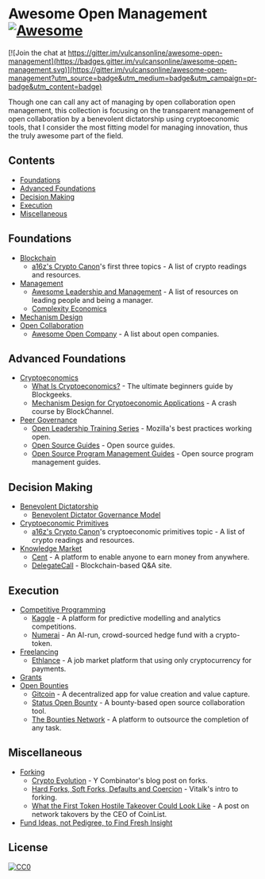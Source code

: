 # Awesome Open Management [![Awesome](https://cdn.rawgit.com/sindresorhus/awesome/d7305f38d29fed78fa85652e3a63e154dd8e8829/media/badge.svg)](https://github.com/sindresorhus/awesome)
[![Join the chat at https://gitter.im/vulcansonline/awesome-open-management](https://badges.gitter.im/vulcansonline/awesome-open-management.svg)](https://gitter.im/vulcansonline/awesome-open-management?utm_source=badge&utm_medium=badge&utm_campaign=pr-badge&utm_content=badge)

Though one can call any act of managing by open collaboration open management, this collection is focusing on the transparent management of open collaboration by a benevolent dictatorship using cryptoeconomic tools, that I consider the most fitting model for managing innovation, thus the truly awesome part of the field. 
## Contents
- [Foundations](#foundations)
- [Advanced Foundations](#advanced-foundations)
- [Decision Making](#decision-making)
- [Execution](#execution)
- [Miscellaneous](#miscellaneous)
## Foundations
- [Blockchain](https://en.wikipedia.org/wiki/Blockchain)
    - [a16z's Crypto Canon](https://a16z.com/2018/02/10/crypto-readings-resources/)'s first three topics - A list of crypto readings and resources.
- [Management](https://en.wikipedia.org/wiki/Management)
    - [Awesome Leadership and Management](https://github.com/LappleApple/awesome-leading-and-managing) - A list of resources on leading people and being a manager.
    - [Complexity Economics](https://www.youtube.com/playlist?list=PLsJWgOB5mIMCf7yNnXrHrtaBsa7GXqZAs)
- [Mechanism Design](https://en.wikipedia.org/wiki/Mechanism_design)
- [Open Collaboration](https://en.wikipedia.org/wiki/Open_collaboration)
    - [Awesome Open Company](https://github.com/opencompany/awesome-open-company) - A list about open companies.
## Advanced Foundations
- [Cryptoeconomics](https://en.wikiversity.org/wiki/Cryptoeconomics)
    - [What Is Cryptoeconomics?](https://blockgeeks.com/guides/what-is-cryptoeconomics/) - The ultimate beginners guide by Blockgeeks.
    - [Mechanism Design for Cryptoeconomic Applications](https://medium.com/blockchannel/a-crash-course-in-mechanism-design-for-cryptoeconomic-applications-a9f06ab6a976) - A crash course by BlockChannel.
- [Peer Governance](http://wiki.p2pfoundation.net/Peer_Governance)
    - [Open Leadership Training Series](https://mozilla.github.io/open-leadership-training-series/) - Mozilla's best practices working open.
    - [Open Source Guides](https://opensource.guide/) - Open source guides.
    - [Open Source Program Management Guides](https://github.com/todogroup/guides) - Open source program management guides.
## Decision Making
- [Benevolent Dictatorship](http://wiki.p2pfoundation.net/Benevolent_Dictator)
    - [Benevolent Dictator Governance Model](http://oss-watch.ac.uk/resources/benevolentdictatorgovernancemodel)
- [Cryptoeconomic Primitives](https://medium.com/@jacobscott/the-emergence-of-cryptoeconomic-primitives-14ef3300cc10)
    - [a16z's Crypto Canon](https://a16z.com/2018/02/10/crypto-readings-resources)'s cryptoeconomic primitives topic - A list of crypto readings and resources.
- [Knowledge Market](https://en.wikipedia.org/wiki/Knowledge_market)
    - [Cent](https://www.cent.co) - A platform to enable anyone to earn money from anywhere.
    - [DelegateCall](https://delegatecall.com) - Blockchain-based Q&A site.
## Execution
- [Competitive Programming](https://en.wikipedia.org/wiki/Competitive_programming)
    - [Kaggle](https://www.kaggle.com/) - A platform for predictive modelling and analytics competitions.
    - [Numerai](https://numer.ai/) - An AI-run, crowd-sourced hedge fund with a crypto-token.
- [Freelancing](https://en.wikipedia.org/wiki/Freelancer)
    - [Ethlance](https://ethlance.com/) - A job market platform that using only cryptocurrency for payments.
- [Grants](https://en.wikipedia.org/wiki/Grant_(money))
- [Open Bounties](https://en.wikipedia.org/wiki/Bounty_(reward))
    - [Gitcoin](https://gitcoin.co/) - A decentralized app for value creation and value capture.
    - [Status Open Bounty](https://openbounty.status.im/) - A bounty-based open source collaboration tool.
    - [The Bounties Network](https://bounties.network/) - A platform to outsource the completion of any task.
## Miscellaneous
- [Forking](https://en.wikipedia.org/wiki/Fork_(software_development))
    - [Crypto Evolution](https://blog.ycombinator.com/crypto-evolution/) - Y Combinator's blog post on forks.
    - [Hard Forks, Soft Forks, Defaults and Coercion](https://vitalik.ca/general/2017/03/14/forks_and_markets.html) - Vitalk's intro to forking.
    - [What the First Token Hostile Takeover Could Look Like](https://medium.com/@andy_bromberg/what-the-first-token-hostile-takeover-could-look-like-c40be3ccb6b5) - A post on network takovers by the CEO of CoinList.
- [Fund Ideas, not Pedigree, to Find Fresh Insight](https://www.nature.com/articles/d41586-018-02743-2)

## License

[![CC0](http://mirrors.creativecommons.org/presskit/buttons/88x31/svg/cc-zero.svg)](https://creativecommons.org/publicdomain/zero/1.0/)
